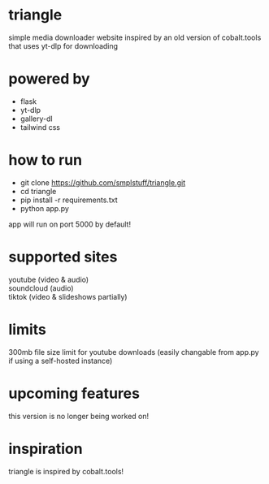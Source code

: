 # triangle
simple media downloader website inspired by an old version of cobalt.tools that uses yt-dlp for downloading

# powered by
- flask
- yt-dlp
- gallery-dl
- tailwind css

# how to run
- git clone https://github.com/smplstuff/triangle.git
- cd triangle
- pip install -r requirements.txt
- python app.py

app will run on port 5000 by default!

# supported sites
youtube (video & audio) <br>
soundcloud (audio) <br>
tiktok (video & slideshows partially)

# limits
300mb file size limit for youtube downloads (easily changable from app.py if using a self-hosted instance)

# upcoming features
this version is no longer being worked on!

# inspiration
triangle is inspired by cobalt.tools!
